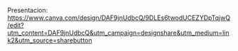 Presentacion: https://www.canva.com/design/DAF9jnUdbcQ/9DLEs6twodUCEZYDpTqjwQ/edit?utm_content=DAF9jnUdbcQ&utm_campaign=designshare&utm_medium=link2&utm_source=sharebutton

